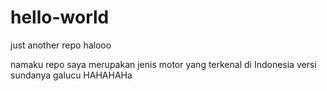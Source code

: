 # hello-world
just another repo
halooo

namaku repo
saya merupakan jenis motor yang terkenal di Indonesia versi sundanya
galucu
HAHAHAHa

